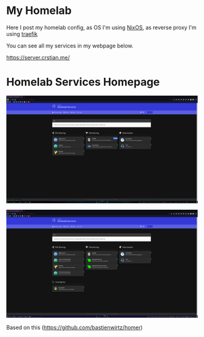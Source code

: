 # My Homelab

Here I post my homelab config, as OS I'm using [NixOS](https://nixos.org/), as reverse proxy I'm using [traefik](https://github.com/containous/traefik/)

You can see all my services in my webpage below.

https://server.crstian.me/

# Homelab Services Homepage


![](https://raw.githubusercontent.com/Crstian19/HomeServer/master/Homeserver%20page/screenshot.png)

![](https://raw.githubusercontent.com/Crstian19/HomeServer/master/Homeserver%20page/screenshot_2.png)

Based on this (https://github.com/bastienwirtz/homer)
